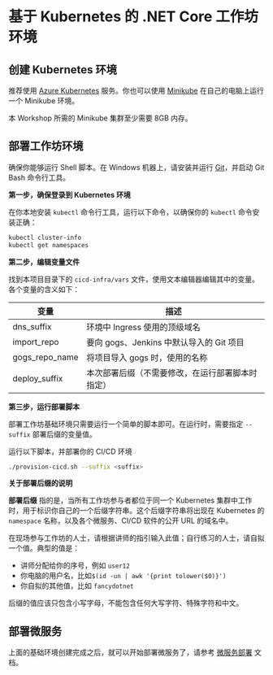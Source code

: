 
# 基于 Kubernetes 的 .NET Core 工作坊环境


## 创建 Kubernetes 环境

推荐使用 [Azure Kubernetes](https://azure.microsoft.com/zh-cn/services/kubernetes-service/) 服务。你也可以使用 [Minikube](https://minikube.sigs.k8s.io/) 在自己的电脑上运行一个 Minikube 环境。

本 Workshop 所需的 Minikube 集群至少需要 8GB 内存。

## 部署工作坊环境

确保你能够运行 Shell 脚本。在 Windows 机器上，请安装并运行 [Git](http://git-scm.com)，并启动 Git Bash 命令行工具。

**第一步，确保登录到 Kubernetes 环境**

在你本地安装 `kubectl` 命令行工具，运行以下命令，以确保你的 `kubectl` 命令安装正确：

```sh
kubectl cluster-info
kubectl get namespaces
```

**第二步，编辑变量文件**

找到本项目目录下的 `cicd-infra/vars` 文件，使用文本编辑器编辑其中的变量。各个变量的含义如下：

| 变量 |  描述  |  
|----|----|
| dns_suffix | 环境中 Ingress 使用的顶级域名 |
| import_repo | 要向 gogs、Jenkins 中默认导入的 Git 项目 |
| gogs_repo_name | 将项目导入 gogs 时，使用的名称 |
| deploy_suffix | 本次部署后缀（不需要修改，在运行部署脚本时指定） |

**第三步，运行部署脚本**

部署工作坊基础环境只需要运行一个简单的脚本即可。在运行时，需要指定 `--suffix` 部署后缀的变量值。

运行以下脚本，并部署你的 CI/CD 环境

```sh
./provision-cicd.sh --suffix <suffix>
```

**关于部署后缀的说明**

**部署后缀** 指的是，当所有工作坊参与者都位于同一个 Kubernetes 集群中工作时，用于标识你自己的一个后缀字符串。这个后缀字符串将出现在 Kubernetes 的 `namespace` 名称，以及各个微服务、CI/CD 软件的公开 URL 的域名中。

在现场参与工作坊的人士，请根据讲师的指引输入此值；自行练习的人士，请自拟一个值。典型的值是：
* 讲师分配给你的序号，例如 `user12`
* 你电脑的用户名，比如`$(id -un | awk '{print tolower($0)}')`
* 你自拟的其他值，比如 `fancydotnet`

后缀的值应该只包含小写字母，不能包含任何大写字符、特殊字符和中文。

## 部署微服务

上面的基础环境创建完成之后，就可以开始部署微服务了，请参考 [微服务部署](https://github.com/netconf-cn2019-workshop/dev-services/blob/master/SERVICE-DEPLOYMENT.md) 文档。